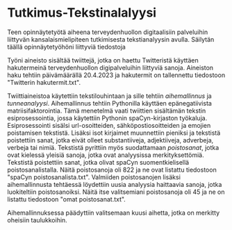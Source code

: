 # Tutkimus-Tekstinalalyysi
Teen opinnäytetyötä aiheena terveydenhuollon digitaalisiin palveluihin liittyvän kansalaismielipiteen tutkimisesta tekstianalyysin avulla. Säilytän täällä opinnäytetyöhöni liittyviä tiedostoja

Työni aineisto sisältää twiittejä, jotka on haettu Twitteristä käyttäen hakutermeinä terveydenhuollon digipalveluihin liittyviä sanoja. Aineiston haku tehtiin päivämäärällä 20.4.2023 ja hakutermit on tallennettu tiedostoon "Twitterin hakutermit.txt". 

Twiittiaineistoa käytettiin tekstilouhintaan ja sille tehtiin *aihemallinnus* ja *tunneanalyysi*. Aihemallinnus tehtiin Pythonilla käyttäen epänegatiivista matriisifaktorointia. Tämä menetelmä vaati twiittien sisältämän tekstin esiprosessointia, jossa käytettiin Pythonin spaCyn-kirjaston työkaluja. Esiprosessointi sisälsi url-osoitteiden, sähköpostiosoitteiden ja emojien poistamisen tekstistä. Lisäksi isot kirjaimet muunnettiin pieniksi ja tekstistä poistettiin sanat, jotka eivät olleet substantiiveja, adjektiiveja, adverbeja, verbeja tai nimiä. Tekstistä pyrittiin myös suodattamaan *poistosanat*, jotka ovat kielessä yleisiä sanoja, jotka ovat analyysissa merkityksettömiä. Tekstistä poistettiin sanat, jotka olivat spaCyn suomentkielisellä poistosanalistalla. Näitä poistosanoja oli 822 ja ne ovat listattu tiedostoon "spaCyn poistosanalista.txt". Valmiiden poistosanojen lisäksi aihemallinnusta tehtäessä löydettiin uusia analyysia haittaavia sanoja, jotka luokiteltiin poistosanoiksi. Näitä itse valitsemiani poistosanoja oli 45 ja ne on listattu tiedostoon "omat poistosanat.txt".

Aihemallinnuksessa päädyttiin valitsemaan kuusi aihetta, jotka on merkitty oheisiin taulukkoihin. 
